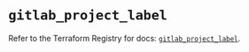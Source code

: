 # `gitlab_project_label`

Refer to the Terraform Registry for docs: [`gitlab_project_label`](https://registry.terraform.io/providers/gitlabhq/gitlab/16.8.1/docs/resources/project_label).
